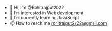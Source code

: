 - 👋 Hi, I’m @Rohitrajput2022
- 👀 I’m interested in Web development
- 🌱 I’m currently learning JavaScript
- 📫 How to reach me rohitrajput2k22@gmail.com

<!---
Rohitrajput2022/Rohitrajput2022 is a ✨ special ✨ repository because its `README.md` (this file) appears on your GitHub profile.
You can click the Preview link to take a look at your changes.
--->
